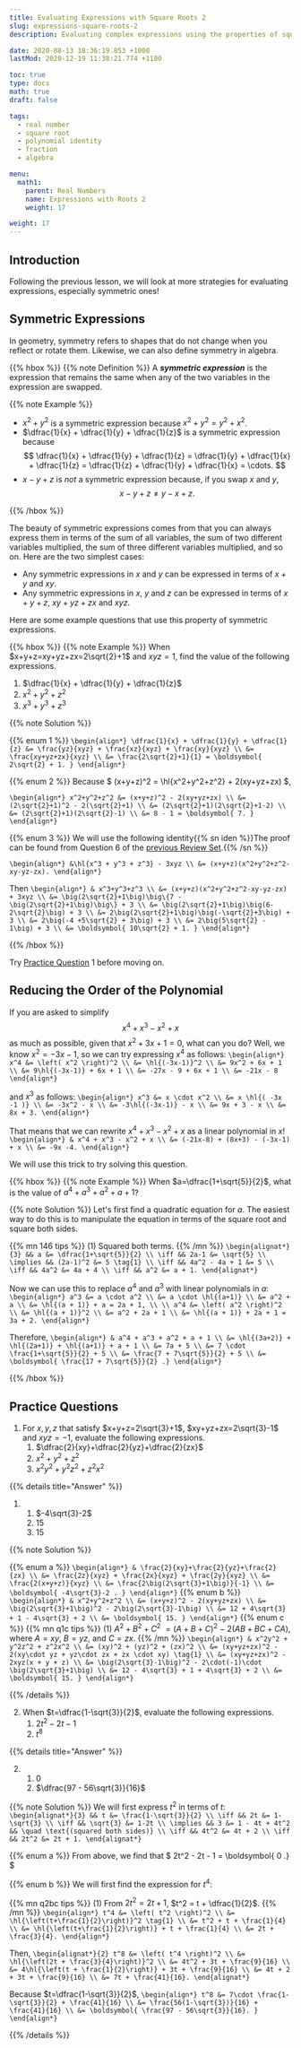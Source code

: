 ```yaml
---
title: Evaluating Expressions with Square Roots 2
slug: expressions-square-roots-2
description: Evaluating complex expressions using the properties of square roots.

date: 2020-08-13 18:36:19.853 +1000
lastMod: 2020-12-19 11:38:21.774 +1100

toc: true
type: docs
math: true
draft: false

tags:
  - real number
  - square root
  - polynomial identity
  - fraction
  - algebra

menu:
  math1:
    parent: Real Numbers
    name: Expressions with Roots 2
    weight: 17

weight: 17
---
```


## Introduction

Following the previous lesson, we will look at more strategies for evaluating expressions, especially symmetric ones!

## Symmetric Expressions

In geometry, symmetry refers to shapes that do not change when you reflect or rotate them. Likewise, we can also define symmetry in algebra.

{{% hbox %}}
{{% note Definition %}}
A ***symmetric expression*** is the expression that remains the same when any of the two variables in the expression are swapped.

{{% note Example %}}

- $x^2 + y^2$ is a symmetric expression because $x^2+y^2 = y^2+x^2$.
- $\dfrac{1}{x} + \dfrac{1}{y} + \dfrac{1}{z}$ is a symmetric expression because $$ \dfrac{1}{x} + \dfrac{1}{y} + \dfrac{1}{z} = \dfrac{1}{y} + \dfrac{1}{x} + \dfrac{1}{z} = \dfrac{1}{z} + \dfrac{1}{y} + \dfrac{1}{x} = \cdots. $$
- $x-y+z$ is _not_ a symmetric expression because, if you swap $x$ and $y$, $$ x-y+z \ne y-x+z. $$

{{% /hbox %}}

The beauty of symmetric expressions comes from that you can always express them in terms of the sum of all variables, the sum of two different variables multiplied, the sum of three different variables multiplied, and so on. Here are the two simplest cases:

- Any symmetric expressions in $x$ and $y$ can be expressed in terms of $x+y$ and $xy$.
- Any symmetric expressions in $x$, $y$ and $z$ can be expressed in terms of $x+y+z$, $xy+yz+zx$ and $xyz$.

Here are some example questions that use this property of symmetric expressions.

{{% hbox %}}
{{% note Example %}}
When $x+y+z=xy+yz+zx=2\sqrt{2}+1$ and $xyz=1$, find the value of the following expressions.

1. $\dfrac{1}{x} + \dfrac{1}{y} + \dfrac{1}{z}$
2. $x^2 + y^2 + z^2$
3. $x^3 + y^3 + z^3$

{{% note Solution %}}

{{% enum 1 %}}
`\begin{align*}
\dfrac{1}{x} + \dfrac{1}{y} + \dfrac{1}{z}
&= \frac{yz}{xyz} + \frac{xz}{xyz} + \frac{xy}{xyz} \\
&= \frac{xy+yz+zx}{xyz} \\
&= \frac{2\sqrt{2}+1}{1} = \boldsymbol{ 2\sqrt{2} + 1. }
\end{align*}`

{{% enum 2 %}} Because $ (x+y+z)^2 = \hl{x^2+y^2+z^2} + 2(xy+yz+zx) $,

`\begin{align*}
x^2+y^2+z^2 &= (x+y+z)^2 - 2(xy+yz+zx) \\
&= (2\sqrt{2}+1)^2 - 2(\sqrt{2}+1) \\
&= (2\sqrt{2}+1)(2\sqrt{2}+1-2) \\
&= (2\sqrt{2}+1)(2\sqrt{2}-1) \\
&= 8 - 1 = \boldsymbol{ 7. }
\end{align*}`

{{% enum 3 %}} We will use the following identity{{% sn iden %}}The proof can be found from Question 6 of the [previous Review Set](../../polynomials/review-2/).{{% /sn %}}

`\begin{align*}
&\hl{x^3 + y^3 + z^3} - 3xyz \\
&= (x+y+z)(x^2+y^2+z^2-xy-yz-zx).
\end{align*}`

Then
`\begin{align*}
& x^3+y^3+z^3 \\
&= (x+y+z)(x^2+y^2+z^2-xy-yz-zx) + 3xyz \\
&= \big(2\sqrt{2}+1\big)\big\{7 - \big(2\sqrt{2}+1\big)\big\} + 3 \\
&= \big(2\sqrt{2}+1\big)\big(6-2\sqrt{2}\big) + 3 \\
&= 2\big(2\sqrt{2}+1\big)\big(-\sqrt{2}+3\big) + 3 \\
&= 2\big(-4 +5\sqrt{2} + 3\big) + 3 \\
&= 2\big(5\sqrt{2} - 1\big) + 3 \\
&= \boldsymbol{ 10\sqrt{2} + 1. }
\end{align*}`

{{% /hbox %}}

Try [Practice Question](#practice-questions) 1 before moving on.

## Reducing the Order of the Polynomial

If you are asked to simplify $$ x^4 + x^3 - x^2 + x $$ as much as possible, given that $x^2+3x+1=0$, what can you do? Well, we know $x^2=-3x-1$, so we can try expressing $x^4$ as follows:
`\begin{align*}
x^4 &= \left( x^2 \right)^2 \\
&= \hl{(-3x-1)}^2 \\
&= 9x^2 + 6x + 1 \\
&= 9\hl{(-3x-1)} + 6x + 1 \\
&= -27x - 9 + 6x + 1 \\
&= -21x - 8
\end{align*}`

and $x^3$ as follows:
`\begin{align*}
x^3 &= x \cdot x^2 \\
&= x \hl{( -3x -1 )} \\
&= -3x^2 - x \\
&= -3\hl{(-3x-1)} - x \\
&= 9x + 3 - x \\
&= 8x + 3.
\end{align*}`

That means that we can rewrite $x^4 + x^3 - x^2 + x$ as a linear polynomial in $x$!
`\begin{align*}
& x^4 + x^3 - x^2 + x \\
&= (-21x-8) + (8x+3) - (-3x-1) + x \\
&= -9x -4.
\end{align*}`

We will use this trick to try solving this question.

{{% hbox %}}
{{% note Example %}}
When $a=\dfrac{1+\sqrt{5}}{2}$, what is the value of $a^4+a^3+a^2+a+1$?

{{% note Solution %}}
Let's first find a quadratic equation for $a$. The easiest way to do this is to manipulate the equation in terms of the square root and square both sides.

{{% mn 146 tips %}}
(1) Squared both terms.
{{% /mn %}}
`\begin{alignat*}{3}
&& a &= \dfrac{1+\sqrt{5}}{2} \\
\iff && 2a-1 &= \sqrt{5} \\
\implies && (2a-1)^2 &= 5 \tag{1} \\
\iff && 4a^2 - 4a + 1 &= 5 \\
\iff && 4a^2 &= 4a + 4 \\
\iff && a^2 &= a + 1.
\end{alignat*}`

Now we can use this to replace $a^4$ and $a^3$ with linear polynomials in $a$:
`\begin{align*}
a^3 &= a \cdot a^2 \\
&= a \cdot \hl{(a+1)} \\
&= a^2 + a \\
&= \hl{(a + 1)} + a = 2a + 1, \\ \\
a^4 &= \left( a^2 \right)^2 \\
&= \hl{(a + 1)}^2 \\
&= a^2 + 2a + 1 \\
&= \hl{(a + 1)} + 2a + 1 = 3a + 2.
\end{align*}`

Therefore,
`\begin{align*}
& a^4 + a^3 + a^2 + a + 1 \\
&= \hl{(3a+2)} + \hl{(2a+1)} + \hl{(a+1)} + a + 1 \\
&= 7a + 5 \\
&= 7 \cdot \frac{1+\sqrt{5}}{2} + 5 \\
&= \frac{7 + 7\sqrt{5}}{2} + 5 \\
&= \boldsymbol{ \frac{17 + 7\sqrt{5}}{2} .}
\end{align*}`

{{% /hbox %}}

## Practice Questions

1. For $x,y,z$ that satisfy $x+y+z=2\sqrt{3}+1$, $xy+yz+zx=2\sqrt{3}-1$ and $xyz=-1$, evaluate the following expressions.
   1. $\dfrac{2}{xy}+\dfrac{2}{yz}+\dfrac{2}{zx}$
   2. $x^2+y^2+z^2$
   3. $x^2y^2 + y^2z^2 + z^2x^2$

{{% details title="Answer" %}}

1.  1. $-4\sqrt{3}-2$
    2. $15$
    3. $15$

{{% note Solution %}}

{{% enum a %}}
`\begin{align*}
& \frac{2}{xy}+\frac{2}{yz}+\frac{2}{zx} \\
&= \frac{2z}{xyz} + \frac{2x}{xyz} + \frac{2y}{xyz} \\
&= \frac{2(x+y+z)}{xyz} \\
&= \frac{2\big(2\sqrt{3}+1\big)}{-1} \\
&= \boldsymbol{ -4\sqrt{3}-2 . }
\end{align*}`
{{% enum b %}}
`\begin{align*}
& x^2+y^2+z^2 \\
&= (x+y+z)^2 - 2(xy+yz+zx) \\
&= \big(2\sqrt{3}+1\big)^2 - 2\big(2\sqrt{3}-1\big) \\
&= 12 + 4\sqrt{3} + 1 - 4\sqrt{3} + 2 \\
&= \boldsymbol{ 15. }
\end{align*}`
{{% enum c %}}
{{% mn q1c tips %}}
(1) $A^2+B^2+C^2$ $= (A+B+C)^2$ $-$ $2(AB+BC+CA)$, where $A=xy$, $B=yz$, and $C=zx$.
{{% /mn %}}
`\begin{align*}
& x^2y^2 + y^2z^2 + z^2x^2 \\
&= (xy)^2 + (yz)^2 + (zx)^2 \\
&= (xy+yz+zx)^2 - 2(xy\cdot yz + yz\cdot zx + zx \cdot xy) \tag{1} \\
&= (xy+yz+zx)^2 - 2xyz(x + y + z) \\
&= \big(2\sqrt{3}-1\big)^2 - 2\cdot(-1)\cdot \big(2\sqrt{3}+1\big) \\
&= 12 - 4\sqrt{3} + 1 + 4\sqrt{3} + 2 \\
&= \boldsymbol{ 15. }
\end{align*}`

{{% /details %}}

2. When $t=\dfrac{1-\sqrt{3}}{2}$, evaluate the following expressions.
    1. $2t^2-2t-1$
    2. $t^8$

{{% details title="Answer" %}} 

2. 
    1. $0$
    2. $\dfrac{97 - 56\sqrt{3}}{16}$

{{% note Solution %}}
We will first express $t^2$ in terms of $t$:
`\begin{alignat*}{3}
&& t &= \frac{1-\sqrt{3}}{2} \\
\iff && 2t &= 1-\sqrt{3} \\
\iff && \sqrt{3} &= 1-2t \\
\implies && 3 &= 1 - 4t + 4t^2 && \quad \text{(squared both sides)} \\
\iff && 4t^2 &= 4t + 2 \\
\iff && 2t^2 &= 2t + 1.
\end{alignat*}`

{{% enum a %}} From above, we find that $ 2t^2 - 2t - 1 = \boldsymbol{ 0 .} $

{{% enum b %}} We will first find the expression for $t^4$:

{{% mn q2bc tips %}}
(1) From $2t^2 = 2t+1$, $t^2 = t + \dfrac{1}{2}$.
{{% /mn %}}
`\begin{align*}
t^4 &= \left( t^2 \right)^2 \\
&= \hl{\left(t+\frac{1}{2}\right)}^2 \tag{1} \\
&= t^2 + t + \frac{1}{4} \\
&= \hl{\left(t+\frac{1}{2}\right)} + t + \frac{1}{4} \\
&= 2t + \frac{3}{4}.
\end{align*}`

Then,
`\begin{alignat*}{2}
t^8 &= \left( t^4 \right)^2 \\
&= \hl{\left(2t + \frac{3}{4}\right)}^2 \\
&= 4t^2 + 3t + \frac{9}{16} \\
&= 4\hl{\left(t + \frac{1}{2}\right)} + 3t + \frac{9}{16} \\
&= 4t + 2 + 3t + \frac{9}{16} \\
&= 7t + \frac{41}{16}.
\end{alignat*}`

Because $t=\dfrac{1-\sqrt{3}}{2}$,
`\begin{align*}
t^8 &= 7\cdot \frac{1-\sqrt{3}}{2} + \frac{41}{16} \\
&= \frac{56(1-\sqrt{3})}{16} + \frac{41}{16} \\
&= \boldsymbol{ \frac{97 - 56\sqrt{3}}{16}. }
\end{align*}`

{{% /details %}}
